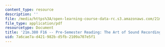```yaml
---
content_type: resource
description: ''
file: /media/https%3A/open-learning-course-data-rc.s3.amazonaws.com/21m-380-music-and-technology-recording-techniques-and-audio-production-fall-2016/7a6cae7ad421982bd5fb2109a707e5f1_MIT21M_380F16_assn_rd00.pdf
file_type: application/pdf
resourcetype: Document
title: '21m.380 F16 -- Pre-Semester Reading: The Art of Sound Recording'
uid: 7a6cae7a-d421-982b-d5fb-2109a707e5f1
---
```

